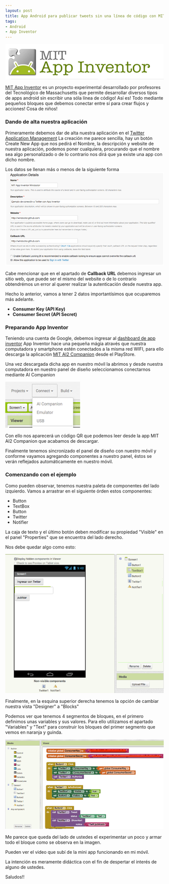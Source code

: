 ```yaml
---
layout: post
title: App Android para publicar tweets sin una línea de código con MIT App Inventor
tags:
- Android
- App Inventor
---
```


![MIT APP Inventor](https://raw.githubusercontent.com/windoctor/windoctor.github.io/master/static/img/mitappinventor.png)

[MIT App Inventor](http://appinventor.mit.edu/explore/) es un proyecto experimental desarrollado por profesores del Tecnológico de Massachusetts que permite desarrollar diversos tipos de apps android sin escribir una sóla línea de código! Así es! Todo mediante pequeños bloques que debemos conectar entre sí para crear flujos y acciones! Cosa de niños!

### Dando de alta nuestra aplicación
Primeramente debemos dar de alta nuestra aplicación en el [Twitter Application Management](https://apps.twitter.com/)
La creación me parece sencilla, hay un botón Create New App que nos pedirá el Nombre, la descripción y website de nuestra aplicación, podemos poner cualquiera, procurando que el nombre sea algo personalizado o de lo contrario nos dirá que ya existe una app con dicho nombre.

Los datos se llenan más o menos de la siguiente forma ![Twitter Application Management](https://raw.githubusercontent.com/windoctor/windoctor.github.io/master/static/img/app_management_twitter.png)

Cabe mencionar que en el apartado de <strong>Callback URL</strong> debemos ingresar un sitio web, que puede ser el mismo del website o de lo contrario obtendrémos un error al querer realizar la autenticación desde nuestra app.

Hecho lo anterior, vamos a tener 2 datos importantísimos que ocuparemos más adelante.

* <strong>Consumer Key (API Key)</strong>
* <strong>Consumer Secret (API Secret)</strong>

### Preparando App Inventor
Teniendo una cuenta de Google, debemos ingresar al [dashboard de app inventor](http://ai2.appinventor.mit.edu/)
App Inventor hace una pequeña mágia através que nuestra computadora y smartphone estén conectados a la misma red WIFI, para ello descarga la aplicación [MIT AI2 Companion](https://play.google.com/store/apps/details?id=edu.mit.appinventor.aicompanion3) desde el PlayStore.

Una vez descargada dicha app en nuestro móvil la abrimos y desde nuestra computadora en nuestro panel de diseño seleccionamos conectarnos mediante AI Companion

![Connect](https://raw.githubusercontent.com/windoctor/windoctor.github.io/master/static/img/Connect_AI_Companion.png)

Con ello nos aparecerá un código QR que podemos leer desde la app MIT AI2 Companion que acabamos de descargar.

Finalmente tenemos sincronizado el panel de diseño con nuestro móvil y conforme vayamos agregando componentes a nuestro panel, éstos se verán reflejados automáticamente en nuestro móvil.


### Comenzando con el ejemplo
Como pueden observar, tenemos nuestra paleta de componentes del lado izquierdo. Vamos a arrastrar en el siguiente órden estos componentes:

* Button
* TextBox
* Button
* Twitter
* Notifier

La caja de texto y el último botón deben modificar su propiedad "Visible" en el panel "Properties" que se encuentra del lado derecho.

Nos debe quedar algo como esto:

![Design](https://raw.githubusercontent.com/windoctor/windoctor.github.io/master/static/img/design_twitter_appinventor.png)

Finalmente, en la esquina superior derecha tenemos la opción de cambiar nuestra vista "Designer" a "Blocks"

Podemos ver que tenemos 4 segmentos de bloques, en el primero definimos unas variables y sus valores. Para ello utilizamos el apartado "Variables" y "Text" para construir los bloques del primer segmento que vemos en naranja y guinda.

![Block](https://raw.githubusercontent.com/windoctor/windoctor.github.io/master/static/img/block_diagrams_twitter.png)


Me parece que queda del lado de ustedes el experimentar un poco y armar todo el bloque como se observa en la imagen.

Pueden ver el video que subí de la mini app funcionando en mi móvil.

La intención es meramente didáctica con el fin de despertar el interés de alguno de ustedes.

Saludos!!




